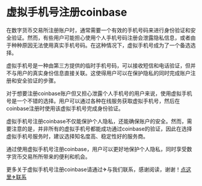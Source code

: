 # 虚拟手机号注册coinbase

在数字货币交易所注册账户时，通常需要一个有效的手机号码来进行身份验证和安全验证。然而，有些用户可能担心使用个人手机号码注册会泄露隐私信息，或者由于种种原因无法使用真实手机号码。在这种情况下，虚拟手机号成为了一个备选选择。

虚拟手机号是一种由第三方提供的临时手机号码，可以接收短信和电话验证，但并不与用户的真实身份信息直接关联。这使得用户可以在保护隐私的同时完成账户注册和安全验证的步骤。

对于想要注册coinbase账户但又担心泄露个人手机号的用户来说，使用虚拟手机号是一个不错的选择。用户可以通过各种在线服务获取虚拟手机号，然后在coinbase注册时使用该虚拟手机号完成身份验证。

虚拟手机号注册coinbase不仅能保护个人隐私，还能确保账户的安全。然而，需要注意的是，并非所有的虚拟手机号都能成功通过coinbase的验证，因此在选择虚拟手机号服务时，建议选择知名度高、稳定性好的服务商。

通过使用虚拟手机号注册coinbase，用户可以更好地保护个人隐私，同时享受数字货币交易所所带来的便利和机会。

更多关于虚拟手机号注册coinbase请通过✈与我们联系，感谢阅读，谢谢！[点这里✈联系](https://acc.k02.cc)
